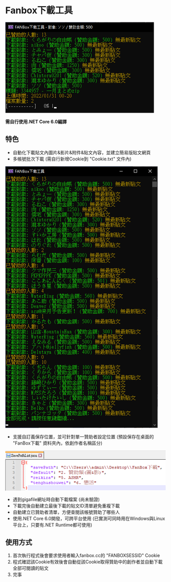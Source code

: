 # Fanbox下載工具
![img](https://github.com/jun112561/pixivFANBox/raw/master/Docs/1.png)

**需自行使用.NET Core 6.0編譯**

特色
-
* 自動化下載貼文內圖片&影片&附件&貼文內容，並建立簡易版貼文網頁
* 多帳號批次下載 (需自行新增Cookie到 "Cookie.txt" 文件內)

![img](https://github.com/jun112561/pixivFANBox/raw/master/Docs/2.png)
* 支援自訂義保存位置，並可針對單一贊助者設定位置 (預設保存在桌面的 "FanBox下載" 資料夾內，依創作者名稱區分)

![img](https://github.com/jun112561/pixivFANBox/raw/master/Docs/3.png)
* 遇到gigafile網址時自動下載檔案 (尚未驗證)
* 下載完後自動建立最後下載的貼文ID清單避免重複下載
* 自動建立已贊助者清單，方便查閱該帳號贊助了哪些人
* 使用.NET Core 6.0開發，可跨平台使用 (已實測可同時用在Windows與Linux平台上，只要有.NET Runtime都可使用)

使用方式
-
1. 首次執行程式後會要求使用者輸入fanbox.cc的 "FANBOXSESSID" Cookie
2. 程式確認該Cookie有效後會自動從該Cookie取得贊助中的創作者並自動下載全部可閱讀的貼文
3. 完事
